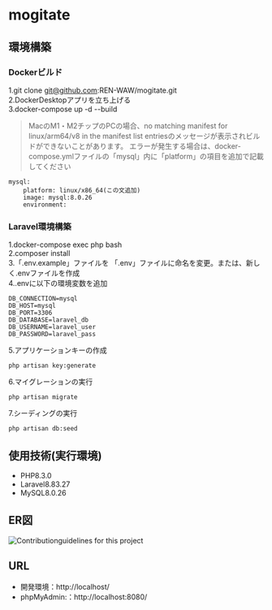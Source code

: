 # mogitate

## 環境構築

### Dockerビルド

1.git clone git@github.com:REN-WAW/mogitate.git  
2.DockerDesktopアプリを立ち上げる  
3.docker-compose up -d --build  
>MacのM1・M2チップのPCの場合、no matching manifest for linux/arm64/v8 in the manifest list entriesのメッセージが表示されビルドができないことがあります。 エラーが発生する場合は、docker-compose.ymlファイルの「mysql」内に「platform」の項目を追加で記載してください
>
```
mysql:
    platform: linux/x86_64(この文追加)
    image: mysql:8.0.26
    environment:
````

### Laravel環境構築

1.docker-compose exec php bash  
2.composer install  
3.「.env.example」ファイルを 「.env」ファイルに命名を変更。または、新しく.envファイルを作成  
4..envに以下の環境変数を追加  
````
DB_CONNECTION=mysql
DB_HOST=mysql
DB_PORT=3306
DB_DATABASE=laravel_db
DB_USERNAME=laravel_user
DB_PASSWORD=laravel_pass
````
5.アプリケーションキーの作成
````
php artisan key:generate
````
6.マイグレーションの実行
````
php artisan migrate
````
7.シーディングの実行
````
php artisan db:seed
````
## 使用技術(実行環境)
- PHP8.3.0  
- Laravel8.83.27  
- MySQL8.0.26

## ER図
![Contributionguidelines for this project](index.drawio.png)

## URL
- 開発環境：http://localhost/  
- phpMyAdmin:：http://localhost:8080/  
